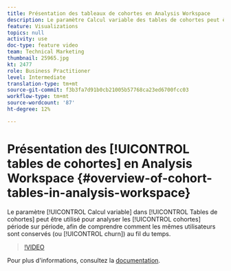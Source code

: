 ```yaml
---
title: Présentation des tableaux de cohortes en Analysis Workspace
description: Le paramètre Calcul variable des tables de cohortes peut être utilisé pour analyser les cohortes sur une période donnée, afin de comprendre comment les mêmes utilisateurs sont retenus (ou générés) au fil du temps.
feature: Visualizations
topics: null
activity: use
doc-type: feature video
team: Technical Marketing
thumbnail: 25965.jpg
kt: 2477
role: Business Practitioner
level: Intermediate
translation-type: tm+mt
source-git-commit: f3b3fa7d91b0cb21005b57768ca23ed6700fcc03
workflow-type: tm+mt
source-wordcount: '87'
ht-degree: 12%

---
```



# Présentation des [!UICONTROL tables de cohortes] en Analysis Workspace {#overview-of-cohort-tables-in-analysis-workspace}

Le paramètre [!UICONTROL Calcul variable] dans [!UICONTROL Tables de cohortes] peut être utilisé pour analyser les [!UICONTROL cohortes] période sur période, afin de comprendre comment les mêmes utilisateurs sont conservés (ou [!UICONTROL churn]) au fil du temps.

>[!VIDEO](https://video.tv.adobe.com/v/25965/?quality=12)

Pour plus d&#39;informations, consultez la [documentation](https://marketing.adobe.com/resources/help/fr_FR/analytics/analysis-workspace/cohort_analysis.html).
